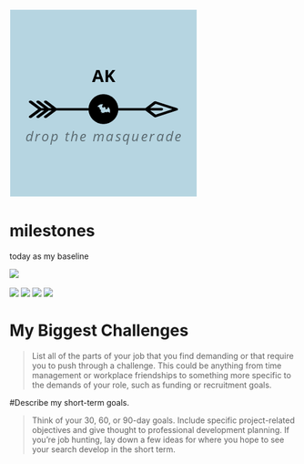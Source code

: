 ![alt text](https://github.com/land-pack/milestones/blob/master/assets/AK-LOGO/HatchfulExport-All/pinterest_profile_image.png)


# milestones
today as my baseline


![](http://progressed.io/bar/50?title=professional)

![](http://progressed.io/bar/40?title=IELTS)
![](http://progressed.io/bar/10?title=NAATI)
![](http://progressed.io/bar/10?title=social)
![](http://progressed.io/bar/30?title=relationship)



# My Biggest Challenges

>List all of the parts of your job that you find demanding or that require you to push through a challenge. This could be anything from time management or workplace friendships to something more specific to the demands of your role, such as funding or recruitment goals.

#Describe my short-term goals. 

>Think of your 30, 60, or 90-day goals. Include specific project-related objectives and give thought to professional development planning. If you’re job hunting, lay down a few ideas for where you hope to see your search develop in the short term.

